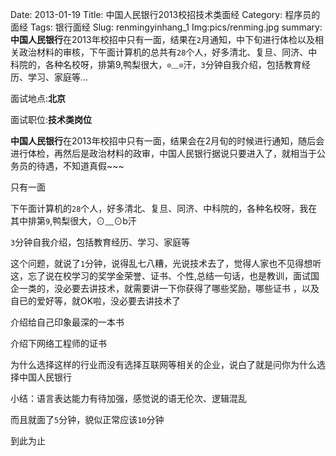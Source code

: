 Date: 2013-01-19
Title: 中国人民银行2013校招技术类面经
Category: 程序员的面经
Tags: 银行面经
Slug: renmingyinhang_1
Img:pics/renming.jpg
summary:**中国人民银行**在2013年校招中只有一面，结果在`2`月通知，中下旬进行体检以及相关政治材料的审核，下午面计算机的总共有`28`个人，好多清北、复旦、同济、中科院的，各种名校呀，排第9,鸭梨很大，`⊙﹏⊙`汗，`3`分钟自我介绍，包括教育经历、学习、家庭等...


面试地点:**北京**

面试职位:**技术类岗位**

**中国人民银行**在2013年校招中只有一面，结果会在2月旬的时候进行通知，随后会进行体检，再然后是政治材料的政审，中国人民银行据说只要进入了，就相当于公务员的待遇，不知道真假~~~

只有一面

下午面计算机的`28`个人，好多清北、复旦、同济、中科院的，各种名校呀，我在其中排第`9`,鸭梨很大，⊙﹏⊙b汗

`3`分钟自我介绍，包括教育经历、学习、家庭等

这个问题，就说了`1`分钟，说得乱七八糟，光说技术去了，觉得人家也不见得想听这，忘了说在校学习的奖学金荣誉、证书、个性,总结一句话，也是教训，面试国企一类的，没必要去讲技术，就需要讲一下你获得了哪些奖励，哪些证书 ，以及自已的爱好等，就OK啦，没必要去讲技术了


介绍给自己印象最深的一本书

介绍下网络工程师的证书

为什么选择这样的行业而没有选择互联网等相关的企业，说白了就是问你为什么选择中国人民银行

小结：语言表达能力有待加强，感觉说的语无伦次、逻辑混乱

而且就面了`5`分钟，貌似正常应该`10`分钟

到此为止